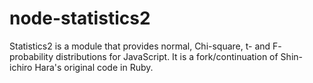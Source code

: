 # node-statistics2
Statistics2 is a module that provides normal, Chi-square, t- and F- probability distributions for JavaScript. It is a fork/continuation of Shin-ichiro Hara's original code in Ruby.
